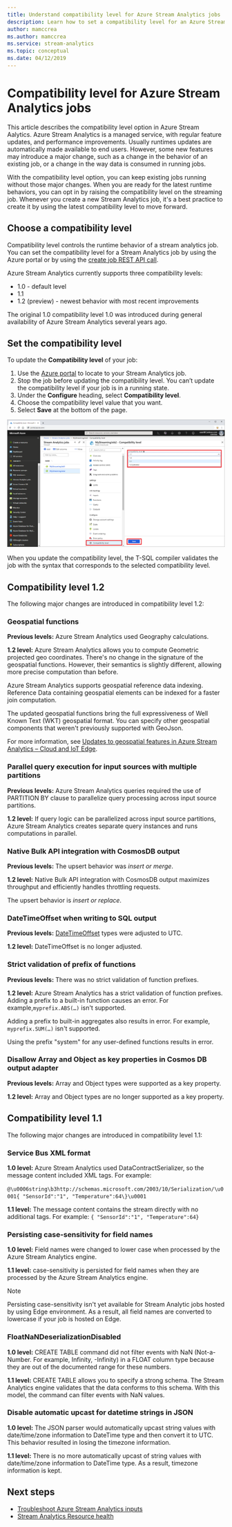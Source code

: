 ```yaml
---
title: Understand compatibility level for Azure Stream Analytics jobs
description: Learn how to set a compatibility level for an Azure Stream Analytics job and major changes in the latest compatibility level
author: mamccrea
ms.author: mamccrea
ms.service: stream-analytics
ms.topic: conceptual
ms.date: 04/12/2019
---
```


# Compatibility level for Azure Stream Analytics jobs

This article describes the compatibility level option in Azure Stream Aalytics. Azure Stream Analytics is a managed service, with regular feature updates, and performance improvements. Usually runtimes updates are automatically made available to end users. However, some new features may introduce a major change, such as a change in the behavior of an existing job, or a change in the way data is consumed in running jobs. 

With the compatibility level option, you can keep existing jobs running without those major changes. When you are ready for the latest runtime behaviors, you can opt in by raising the compatibility level on the streaming job. Whenever you create a new Stream Analytics job, it's a best practice to create it by using the latest compatibility level to move forward.

## Choose a compatibility level

Compatibility level controls the runtime behavior of a stream analytics job. You can set the compatibility level for a Stream Analytics job by using the Azure portal or by using the [create job REST API call](/rest/api/streamanalytics/stream-analytics-job).

Azure Stream Analytics currently supports three compatibility levels:

* 1.0 - default level
* 1.1
* 1.2 (preview) - newest behavior with most recent improvements

The original 1.0 compatibility level 1.0 was introduced during general availability of Azure Stream Analytics several years ago.

## Set the compatibility level
To update the **Compatibility level** of your job:

1. Use the [Azure portal](https://portal.azure.com) to locate to your Stream Analytics job.
2. Stop the job before updating the compatibility level. You can’t update the compatibility level if your job is in a running state.
3. Under the **Configure** heading, select **Compatibility level**.
4. Choose the compatibility level value that you want.
5. Select **Save** at the bottom of the page.

![Stream Analytics compatibility level in Azure portal](media/stream-analytics-compatibility-level/stream-analytics-compatibility.png)

When you update the compatibility level, the T-SQL compiler validates the job with the syntax that corresponds to the selected compatibility level.

## Compatibility level 1.2

The following major changes are introduced in compatibility level 1.2:

### Geospatial functions

**Previous levels:** Azure Stream Analytics used Geography calculations.

**1.2 level:** Azure Stream Analytics allows you to compute Geometric projected geo coordinates. There's no change in the signature of the geospatial functions. However, their semantics is slightly different, allowing more precise computation than before.

Azure Stream Analytics supports geospatial reference data indexing. Reference Data containing geospatial elements can be indexed for a faster join computation.

The updated geospatial functions bring the full expressiveness of Well Known Text (WKT) geospatial format. You can specify other geospatial components that weren't previously supported with GeoJson.

For more information, see [Updates to geospatial features in Azure Stream Analytics – Cloud and IoT Edge](https://azure.microsoft.com/blog/updates-to-geospatial-functions-in-azure-stream-analytics-cloud-and-iot-edge/).

### Parallel query execution for input sources with multiple partitions

**Previous levels:** Azure Stream Analytics queries required the use of PARTITION BY clause to parallelize query processing across input source partitions.

**1.2 level:** If query logic can be parallelized across input source partitions, Azure Stream Analytics creates separate query instances and runs computations in parallel.

### Native Bulk API integration with CosmosDB output

**Previous levels:** The upsert behavior was *insert or merge*.

**1.2 level:** Native Bulk API integration with CosmosDB output maximizes throughput and efficiently handles throttling requests.

The upsert behavior is *insert or replace*.

### DateTimeOffset when writing to SQL output

**Previous levels:** [DateTimeOffset](https://docs.microsoft.com/sql/t-sql/data-types/datetimeoffset-transact-sql?view=sql-server-2017) types were adjusted to UTC.

**1.2 level:** DateTimeOffset is no longer adjusted.

### Strict validation of prefix of functions

**Previous levels:** There was no strict validation of function prefixes.

**1.2 level:** Azure Stream Analytics has a strict validation of function prefixes. Adding a prefix to a built-in function causes an error. For example,`myprefix.ABS(…)` isn't supported.

Adding a prefix to built-in aggregates also results in error. For example, `myprefix.SUM(…)` isn't supported.

Using the prefix "system" for any user-defined functions results in error.

### Disallow Array and Object as key properties in Cosmos DB output adapter

**Previous levels:** Array and Object types were supported as a key property.

**1.2 level:** Array and Object types are no longer supported as a key property.

## Compatibility level 1.1

The following major changes are introduced in compatibility level 1.1:

### Service Bus XML format

**1.0 level:** Azure Stream Analytics used DataContractSerializer, so the message content included XML tags. For example:

`@\u0006string\b3http://schemas.microsoft.com/2003/10/Serialization/\u0001{ "SensorId":"1", "Temperature":64\}\u0001`

**1.1 level:** The message content contains the stream directly with no additional tags. For example:
`{ "SensorId":"1", "Temperature":64}`

### Persisting case-sensitivity for field names

**1.0 level:** Field names were changed to lower case when processed by the Azure Stream Analytics engine.

**1.1 level:** case-sensitivity is persisted for field names when they are processed by the Azure Stream Analytics engine.

> [!NOTE]
> Persisting case-sensitivity isn't yet available for Stream Analytic jobs hosted by using Edge environment. As a result, all field names are converted to lowercase if your job is hosted on Edge.

### FloatNaNDeserializationDisabled

**1.0 level:** CREATE TABLE command did not filter events with NaN (Not-a-Number. For example, Infinity, -Infinity) in a FLOAT column type because they are out of the documented range for these numbers.

**1.1 level:** CREATE TABLE allows you to specify a strong schema. The Stream Analytics engine validates that the data conforms to this schema. With this model, the command can filter events with NaN values.

### Disable automatic upcast for datetime strings in JSON

**1.0 level:** The JSON parser would automatically upcast string values with date/time/zone information to DateTime type and then convert it to UTC. This behavior resulted in losing the timezone information.

**1.1 level:** There is no more automatically upcast of string values with date/time/zone information to DateTime type. As a result, timezone information is kept.

## Next steps

* [Troubleshoot Azure Stream Analytics inputs](stream-analytics-troubleshoot-input.md)
* [Stream Analytics Resource health](stream-analytics-resource-health.md)
